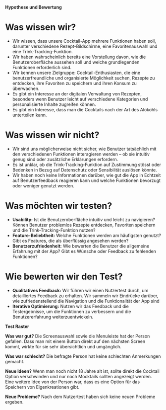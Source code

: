 **Hypothese und Bewertung**
# **Was wissen wir?**
- Wir wissen, dass unsere Cocktail-App mehrere Funktionen haben soll, darunter verschiedene Rezept-Bildschirme, eine Favoritenauswahl und eine Trink-Tracking-Funktion.
- Wir haben wahrscheinlich bereits eine Vorstellung davon, wie die Benutzeroberfläche aussehen soll und welche grundlegenden Funktionen erforderlich sind.
- Wir kennen unsere Zielgruppe: Cocktail-Enthusiasten, die eine benutzerfreundliche und organisierte Möglichkeit suchen, Rezepte zu entdecken, ihre Favoriten zu speichern und ihren Konsum zu überwachen.
- Es gibt ein Interesse an der digitalen Verwaltung von Rezepten, besonders wenn Benutzer leicht auf verschiedene Kategorien und personalisierte Inhalte zugreifen können.
- Es gibt ein Interesse, dass man die Cocktails nach der Art des Alokohls unterteilen kann. 

# **Was wissen wir nicht?**
- Wir sind uns möglicherweise nicht sicher, wie Benutzer tatsächlich mit den verschiedenen Funktionen interagieren werden – ob sie intuitiv genug sind oder zusätzliche Erklärungen erfordern.
- Es ist unklar, ob die Trink-Tracking-Funktion auf Zustimmung stösst oder Bedenken in Bezug auf Datenschutz oder Sensibilität auslösen könnte.
- Wir haben noch keine Informationen darüber, wie gut die App in Echtzeit auf Benutzerfeedback reagieren kann und welche Funktionen bevorzugt oder weniger genutzt werden.

# **Was möchten wir testen?**
- **Usability:** Ist die Benutzeroberfläche intuitiv und leicht zu navigieren? Können Benutzer problemlos Rezepte entdecken, Favoriten speichern und die Trink-Tracking-Funktion nutzen?
- **Feature-Beliebtheit:** Welche Funktionen werden am häufigsten genutzt? Gibt es Features, die als überflüssig angesehen werden?
- **Benutzerzufriedenheit:** Wie bewerten die Benutzer die allgemeine Erfahrung mit der App? Gibt es Wünsche oder Feedback zu fehlenden Funktionen?

# **Wie bewerten wir den Test?**
- **Qualitatives Feedback:** Wir führen wir einen Nutzertest durch, um detailliertes Feedback zu erhalten. Wir sammeln wir Eindrücke darüber, wie zufriedenstellend die Navigation und die Funktionalität der App sind
- **Iterative Optimierung:** Nutzen wir das Feedback und die Testergebnisse, um die Funktionen zu verbessern und die Benutzererfahrung weiterzuentwickeln.

**Test Raster**

**Was war gut?**
Die Screenauswahl sowie die Menuleiste hat der Person gefallen. Dass man mit einem Button direkt auf den nächsten Screen kommt, wirkte für sie sehr übersichtlich und umgänglich.

**Was war schlecht?**
Die befragte Person hat keine schlechten Anmerkungen gemacht.

**Neue Ideen?**
Wenn man noch nicht 18 Jahre alt ist, sollte direkt die Cocktail Option verschwinden und nur noch Mocktails sollten angezeigt werden.
Eine weitere Idee von der Person war, dass es eine Option für das Speichern von Eigenkreationen gibt.

**Neue Probleme?**
Nach dem Nutzertest haben sich keine neuen Probleme ergeben.

